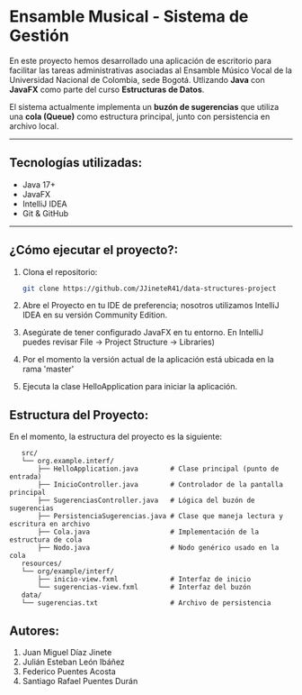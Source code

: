 # Ensamble Musical - Sistema de Gestión

En este proyecto hemos desarrollado una aplicación de escritorio para facilitar las tareas administrativas asociadas al Ensamble Músico Vocal de la Universidad Nacional de Colombia, sede Bogotá. Utlizando **Java** con **JavaFX** como parte del curso **Estructuras de Datos**.

El sistema actualmente implementa un **buzón de sugerencias** que utiliza una **cola (Queue)** como estructura principal, junto con persistencia en archivo local.

---

## Tecnologías utilizadas:

- Java 17+
- JavaFX
- IntelliJ IDEA
- Git & GitHub

---

## ¿Cómo ejecutar el proyecto?:

1. Clona el repositorio:

   ```bash
   git clone https://github.com/JJineteR41/data-structures-project

2. Abre el Proyecto en tu IDE de preferencia; nosotros utilizamos IntelliJ IDEA en su versión Community Edition.
3. Asegúrate de tener configurado JavaFX en tu entorno. En IntelliJ puedes revisar File → Project Structure → Libraries)
4. Por el momento la versión actual de la aplicación está ubicada en la rama 'master'
5. Ejecuta la clase HelloApplication para iniciar la aplicación.

## Estructura del Proyecto:

En el momento, la estructura del proyecto es la siguiente:

```
   src/
   └── org.example.interf/
       ├── HelloApplication.java        # Clase principal (punto de entrada)
       ├── InicioController.java        # Controlador de la pantalla principal
       ├── SugerenciasController.java   # Lógica del buzón de sugerencias
       ├── PersistenciaSugerencias.java # Clase que maneja lectura y escritura en archivo
       ├── Cola.java                    # Implementación de la estructura de cola
       ├── Nodo.java                    # Nodo genérico usado en la cola
   resources/
   └── org/example/interf/
       ├── inicio-view.fxml             # Interfaz de inicio
       └── sugerencias-view.fxml        # Interfaz del buzón
   data/
   └── sugerencias.txt                  # Archivo de persistencia 
```

## Autores:

1. Juan Miguel Díaz Jinete
2. Julián Esteban León Ibáñez
3. Federico Puentes Acosta
4. Santiago Rafael Puentes Durán
